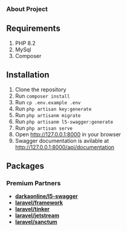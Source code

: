 ### About Project

## Requirements

1. PHP 8.2
2. MySql
3. Composer

## Installation

1. Clone the repository
2. Run `composer install`
3. Run `cp .env.example .env`
4. Run `php artisan key:generate`
5. Run `php artisanm migrate`
6. Run `php artisanm l5-swagger:generate`
7. Run `php artisan serve`
8. Open <a href="http://127.0.0.1:8000" target="_blank">http://127.0.0.1:8000</a> in your browser
9. Swagger documentation is avilable at <a href="http://127.0.0.1:8000/api/documentation" target="_blank">http://127.0.0.1:8000/api/documentation</a>

## Packages

### Premium Partners

- **[darkaonline/l5-swagger](https://github.com/DarkaOnLine/L5-Swagger)**
- **[laravel/framework](https://laravel.com/)**
- **[laravel/tinker](https://github.com/laravel/tinker)**
- **[laravel/jetstream](https://jetstream.laravel.com/)**
- **[laravel/sanctum](https://laravel.com/docs/11.x/sanctum)**


